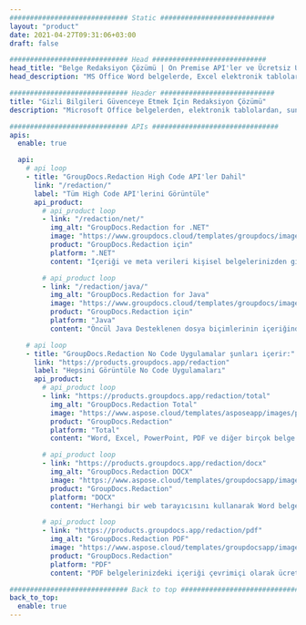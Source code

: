 ```yaml
---
############################# Static ############################
layout: "product"
date: 2021-04-27T09:31:06+03:00
draft: false

############################# Head ############################
head_title: "Belge Redaksiyon Çözümü | On Premise API'ler ve Ücretsiz Uygulama"
head_description: "MS Office Word belgelerde, Excel elektronik tablolarda, PowerPoint sunumlarda, PDF ve resim dosyası formatlarında meta verileri ve metin içeriğini kaldırın, düzenleyin veya gizleyin."

############################# Header ############################
title: "Gizli Bilgileri Güvenceye Etmek İçin Redaksiyon Çözümü"
description: "Microsoft Office belgelerden, elektronik tablolardan, sunumlardan, PDF ve resimlerden özel bilgileri gizleyin veya kaldırın."

############################# APIs ###############################
apis:
  enable: true

  api:
    # api loop
    - title: "GroupDocs.Redaction High Code API'ler Dahil"
      link: "/redaction/"
      label: "Tüm High Code API'lerini Görüntüle"
      api_product:
        # api_product loop
        - link: "/redaction/net/"
          img_alt: "GroupDocs.Redaction for .NET"
          image: "https://www.groupdocs.cloud/templates/groupdocs/images/product-logos/groupdocs-redaction-net.png"
          product: "GroupDocs.Redaction için"
          platform: ".NET"
          content: "İçeriği ve meta verileri kişisel belgelerinizden gizlemek veya kaldırmak için Premise .NET API."

        # api_product loop
        - link: "/redaction/java/"
          img_alt: "GroupDocs.Redaction for Java"
          image: "https://www.groupdocs.cloud/templates/groupdocs/images/product-logos/groupdocs-redaction-java.png"
          product: "GroupDocs.Redaction için"
          platform: "Java"
          content: "Öncül Java Desteklenen dosya biçimlerinin içeriğinden ve meta verilerinden metin kaldırmak veya gizlemek için API'ler."

    # api loop
    - title: "GroupDocs.Redaction No Code Uygulamalar şunları içerir:"
      link: "https://products.groupdocs.app/redaction"
      label: "Hepsini Görüntüle No Code Uygulamaları"
      api_product:
        # api_product loop
        - link: "https://products.groupdocs.app/redaction/total"
          img_alt: "GroupDocs.Redaction Total"
          image: "https://www.aspose.cloud/templates/asposeapp/images/products/logo/asposeredaction-app.png"
          product: "GroupDocs.Redaction"
          platform: "Total"
          content: "Word, Excel, PowerPoint, PDF ve diğer birçok belge türünden hassas bilgileri redakte etmek için tek uygulama."

        # api_product loop
        - link: "https://products.groupdocs.app/redaction/docx"
          img_alt: "GroupDocs.Redaction DOCX"
          image: "https://www.aspose.cloud/templates/groupdocsapp/images/products/logo/groupdocswords-app.png"
          product: "GroupDocs.Redaction"
          platform: "DOCX"
          content: "Herhangi bir web tarayıcısını kullanarak Word belgelerdeki bilgileri yeniden düzenleyin."

        # api_product loop
        - link: "https://products.groupdocs.app/redaction/pdf"
          img_alt: "GroupDocs.Redaction PDF"
          image: "https://www.aspose.cloud/templates/groupdocsapp/images/products/logo/groupdocspdf-app.png"
          product: "GroupDocs.Redaction"
          platform: "PDF"
          content: "PDF belgelerinizdeki içeriği çevrimiçi olarak ücretsiz olarak kaldırın."

############################# Back to top ###############################
back_to_top:
  enable: true
---
```

